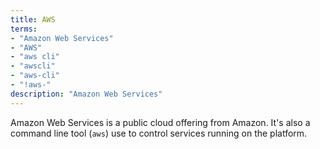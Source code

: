 ```yaml
---
title: AWS
terms: 
- "Amazon Web Services"
- "AWS"
- "aws cli"
- "awscli"
- "aws-cli"
- "!aws-"
description: "Amazon Web Services"
---
```

Amazon Web Services is a public cloud offering from Amazon. It's also a command line tool (`aws`) use to control services running on the platform.

